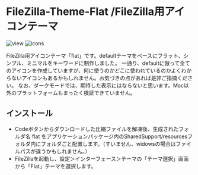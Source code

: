 # FileZilla-Theme-Flat /FileZilla用アイコンテーマ
![view](https://user-images.githubusercontent.com/96756270/226233107-4ddcf5c7-c2ab-4d8b-8148-6386ca44f434.jpg)
![icons](https://user-images.githubusercontent.com/96756270/226233156-a1c7c1c2-29d2-404d-8e48-d7273cdc399a.jpg)

FileZilla用アイコンテーマ「flat」です。defaultテーマをベースにフラット、シンプル、ミニマルをキーワードに制作しました。
一通り、defaultに倣って全てのアイコンを作成していますが、何に使うのかどこに使われているのかよくわからないアイコンもあるかもしれません。お気づきの点があれば是非ご指摘ください。
なお、ダークモードでは、期待した表示にはならないと思います。Mac以外のプラットフォームもまったく検証できていません。

## インストール
* Codeボタンからダウンロードした圧縮ファイルを解凍後、生成されたフォルダ名 flat をアプリケーションパッケージ内のSharedSupport/resourcesフォルダ内にフォルダごと配置します。（すいません、widowsの場合はファイルパスが違うかもしれません。）
* FileZillaを起動し、設定＞インターフェース＞テーマの「テーマ選択」画面から「Flat」テーマを選択します。
